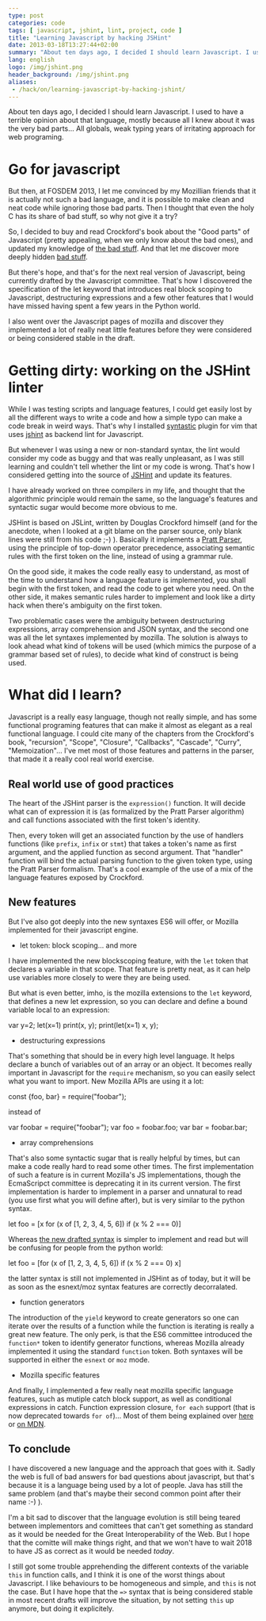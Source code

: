 ```yaml
---
type: post
categories: code
tags: [ javascript, jshint, lint, project, code ]
title: "Learning Javascript by hacking JSHint"
date: 2013-03-18T13:27:44+02:00
summary: "About ten days ago, I decided I should learn Javascript. I used to have a terrible opinion about that language, mostly because all I knew about it was the very bad parts… So I decided to give it a try and work on the JSHint lint to add new language features."
lang: english
logo: /img/jshint.png
header_background: /img/jshint.png
aliases:
 - /hack/on/learning-javascript-by-hacking-jshint/
---
```


About ten days ago, I decided I should learn Javascript. I used to have a terrible opinion
about that language, mostly because all I knew about it was the very bad parts… All globals,
weak typing years of irritating approach for web programing.

Go for javascript
=================

But then, at FOSDEM 2013, I let me convinced by my Mozillian friends that it is actually not
such a bad language, and it is possible to make clean and neat code while ignoring those bad
parts. Then I thought that even the holy C has its share of bad stuff, so why not give it a 
try?

So, I decided to buy and read Crockford's book about the "Good parts" of Javascript (pretty
appealing, when we only know about the bad ones), and updated my knowledge of [the bad stuff](http://www.wooji-juice.com/blog/javascript-article.html).
And that let me discover more deeply hidden [bad stuff](http://johnkpaul.github.com/presentations/empirejs/javascript-bad-parts/#/3).

But there's hope, and that's for the next real version of Javascript, being currently drafted
by the Javascript committee. That's how I discovered the specification of the let keyword that
introduces real block scoping to Javascript, destructuring expressions and a few other features
that I would have missed having spent a few years in the Python world.

I also went over the Javascript pages of mozilla and discover they implemented a lot of really
neat little features before they were considered or being considered stable in the draft.

Getting dirty: working on the JSHint linter
===========================================

While I was testing scripts and language features, I could get easily lost by all
the different ways to write a code and how a simple typo can make a code break in
weird ways. That's why I installed [syntastic](https://github.com/scrooloose/syntastic) plugin
for vim that uses [jshint](http://jshint.com) as backend lint for Javascript.

But whenever I was using a new or non-standard syntax, the lint would consider my code
as buggy and that was really unpleasant, as I was still learning and couldn't tell whether
the lint or my code is wrong. That's how I considered getting into the source of [JSHint](https://github.com/jshint/jshint)
and update its features.

I have already worked on three compilers in my life, and thought that the algorithmic 
principle would remain the same, so the language's features and syntactic sugar would
become more obvious to me.

JSHint is based on JSLint, written by Douglas Crockford himself (and for the anecdote,
when I looked at a git blame on the parser source, only blank lines were still from
his code ;-) ). Basically it implements a [Pratt Parser](http://en.wikipedia.org/wiki/Pratt_parser),
using the principle of top-down operator precedence, associating semantic rules with the
first token on the line, instead of using a grammar rule.

On the good side, it makes the code really easy to understand, as most of the time to
understand how a language feature is implemented, you shall begin with the first token,
and read the code to get where you need. On the other side, it makes semantic rules harder
to implement and look like a dirty hack when there's ambiguity on the first token.

Two problematic cases were the ambiguity between destructuring expressions, array 
comprehension and JSON syntax, and the second one was all the let syntaxes implemented
by mozilla. The solution is always to look ahead what kind of tokens will be used (which
mimics the purpose of a grammar based set of rules), to decide what kind of construct is
being used.

What did I learn?
=================

Javascript is a really easy language, though not really simple, and has some functional
programing features that can make it almost as elegant as a real functional language. I
could cite many of the chapters from the Crockford's book, "recursion", "Scope", 
"Closure", "Callbacks", "Cascade", "Curry", "Memoization"… I've met most of those features
and patterns in the parser, that made it a really cool real world exercise.

Real world use of good practices
--------------------------------

The heart of the JSHint parser is the `expression()` function. It will decide what can of
expression it is (as formalized by the Pratt Parser algorithm) and call functions associated
with the first token's identity.

Then, every token will get an associated function by the use of handlers functions (like `prefix`,
`infix` or `stmt`) that takes a token's name as first argument, and the applied function as second
argument. That "handler" function will bind the actual parsing function to the given token type, 
using the Pratt Parser formalism. That's a cool example of the use of a mix of the language 
features exposed by Crockford.

New features
------------

But I've also got deeply into the new syntaxes ES6 will offer, or Mozilla implemented for
their javascript engine. 

* let token: block scoping… and more

I have implemented the new blockscoping feature, with the `let` token that declares a
variable in that scope. That feature is pretty neat, as it can help use variables more 
closely to were they are being used.

But what is even better, imho, is the mozilla extensions to the `let` keyword, that defines
a new let expression, so you can declare and define a bound variable local to an expression:

   var y=2;
   let(x=1) print(x, y);
   print(let(x=1) x, y);

* destructuring expressions

That's something that should be in every high level language. It helps declare a bunch of
variables out of an array or an object. It becomes really important in Javascript for the
`require` mechanism, so you can easily select what you want to import. New Mozilla APIs are
using it a lot:

   const {foo, bar} = require("foobar");

instead of

   var foobar = require("foobar");
   var foo = foobar.foo;
   var bar = foobar.bar;

* array comprehensions

That's also some syntactic sugar that is really helpful by times, but can make a code
really hard to read some other times. The first implementation of such a feature is in
current Mozilla's JS implementations, though the EcmaScripct committee is deprecating
it in its current version. The first implementation is harder to implement in a parser
and unnatural to read (you use first what you will define after), but is very similar
to the python syntax.

   let foo = [x for (x of [1, 2, 3, 4, 5, 6]) if (x % 2 === 0)]

Whereas [the new drafted syntax](https://github.com/rwldrn/tc39-notes/blob/master/es6/2013-01/jan-31.md#comprehensionsgenerator-syntax) is simpler to implement and read
but will be confusing for people from the python world:

   let foo = [for (x of [1, 2, 3, 4, 5, 6]) if (x % 2 === 0) x]

the latter syntax is still not implemented in JSHint as of today, but it will be as
soon as the esnext/moz syntax features are correctly decorralated.

* function generators

The introduction of the `yield` keyword to create generators so one can iterate
over the results of a function while the function is iterating is really a great
new feature. The only perk, is that the ES6 committee introduced the `function*`
token to identify generator functions, whereas Mozilla already implemented it using
the standard `function` token. Both syntaxes will be supported in either the `esnext`
or `moz` mode.

* Mozilla specific features

And finally, I implemented a few really neat mozilla specific language features, such
as mutiple catch block support, as well as conditional expressions in catch. Function
expression closure, `for each` support (that is now deprecated towards `for of`)…
Most of them being explained over [here](http://ejohn.org/blog/javascript-18-progress/) or [on MDN](https://developer.mozilla.org/en-US/docs/JavaScript/New_in_JavaScrip).

To conclude
-----------

I have discovered a new language and the approach that goes with it. Sadly the web is
full of bad answers for bad questions about javascript, but that's because it is a language
being used by a lot of people. Java has still the same problem (and that's maybe their second
common point after their name :-) ).

I'm a bit sad to discover that the language evolution is still being teared between implementors
and comittees that can't get something as standard as it would be needed for the Great Interoperability
of the Web. But I hope that the comitte will make things right, and that we won't have to wait 2018
to have JS as correct as it would be needed *today*.

I still got some trouble apprehending the different contexts of the variable `this` in function
calls, and I think it is one of the worst things about Javascript. I like behaviours to be homogeneous
and simple, and `this` is not the case. But I have hope that the `=>` syntax that is being considered
stable in most recent drafts will improve the situation, by not setting `this` up anymore, but doing it
explicitely.

